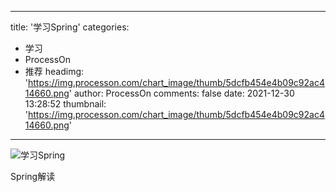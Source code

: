 
---
title: '学习Spring'
categories: 
 - 学习
 - ProcessOn
 - 推荐
headimg: 'https://img.processon.com/chart_image/thumb/5dcfb454e4b09c92ac414660.png'
author: ProcessOn
comments: false
date: 2021-12-30 13:28:52
thumbnail: 'https://img.processon.com/chart_image/thumb/5dcfb454e4b09c92ac414660.png'
---

<div>   
<img class="thumb" alt="学习Spring" src="https://img.processon.com/chart_image/thumb/5dcfb454e4b09c92ac414660.png" referrerpolicy="no-referrer">
<p>Spring解读</p>  
</div>
            